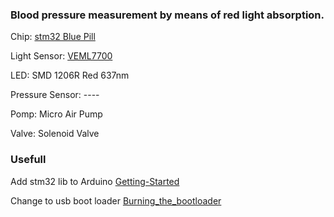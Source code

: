 ### Blood pressure measurement by means of red light absorption.

Chip: [stm32 Blue Pill](https://wiki.stm32duino.com/index.php?title=Blue_Pill)

Light Sensor: [VEML7700](https://www.vishay.com/docs/84286/veml7700.pdf)

LED: SMD 1206R Red 637nm

Pressure Sensor: ----

Pomp: Micro Air Pump

Valve: Solenoid Valve

### Usefull

Add stm32 lib to Arduino [Getting-Started](https://github.com/stm32duino/wiki/wiki/Getting-Started)

Change to usb boot loader [Burning_the_bootloader](https://wiki.stm32duino.com/index.php?title=Burning_the_bootloader)
